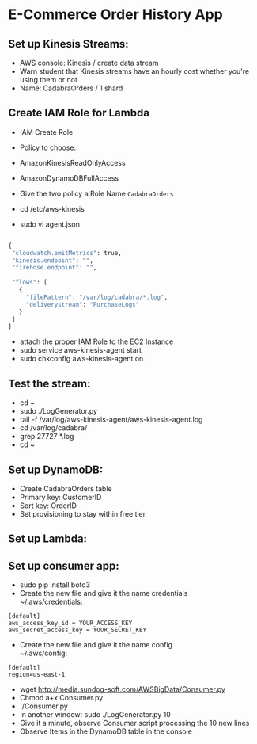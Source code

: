# E-Commerce Order History App

## Set up Kinesis Streams:
-	AWS console: Kinesis / create data stream
-	Warn student that Kinesis streams have an hourly cost whether you're using them or not
-	Name: CadabraOrders / 1 shard

## Create IAM Role for Lambda
- IAM Create Role
- Policy to choose:
- AmazonKinesisReadOnlyAccess
- AmazonDynamoDBFullAccess
- Give the two policy a Role Name `CadabraOrders`




-	cd /etc/aws-kinesis
-	sudo vi agent.json

 ```python

{
  "cloudwatch.emitMetrics": true,
  "kinesis.endpoint": "",
  "firehose.endpoint": "",
  
  "flows": [
    {
      "filePattern": "/var/log/cadabra/*.log",
      "deliverystream": "PurchaseLogs"
    }
  ]
}
```

- attach the proper IAM Role to the EC2 Instance
-	sudo service aws-kinesis-agent start
-	sudo chkconfig aws-kinesis-agent on

## Test the stream:
-	cd ~
-	sudo ./LogGenerator.py
-	tail -f /var/log/aws-kinesis-agent/aws-kinesis-agent.log
- cd /var/log/cadabra/
- grep 27727 *.log
- cd ~

## Set up DynamoDB:
-	Create CadabraOrders table
-	Primary key: CustomerID
-	Sort key: OrderID
-	Set provisioning to stay within free tier


## Set up Lambda:




## Set up consumer app:
-	sudo pip install boto3  
-	Create the new file and give it the name credentials  
~/.aws/credentials:  
```
[default]
aws_access_key_id = YOUR_ACCESS_KEY
aws_secret_access_key = YOUR_SECRET_KEY
```
-	Create the new file and give it the name config  
~/.aws/config:  
```
[default]
region=us-east-1
```
-	wget http://media.sundog-soft.com/AWSBigData/Consumer.py
-	Chmod a+x Consumer.py
-	./Consumer.py
-	In another window: sudo ./LogGenerator.py 10
-	Give it a minute, observe Consumer script processing the 10 new lines
-	Observe Items in the DynamoDB table in the console


